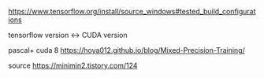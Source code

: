 https://www.tensorflow.org/install/source_windows#tested_build_configurations

tensorflow version <-> CUDA version

pascal+  cuda 8
https://hoya012.github.io/blog/Mixed-Precision-Training/

source
https://minimin2.tistory.com/124
